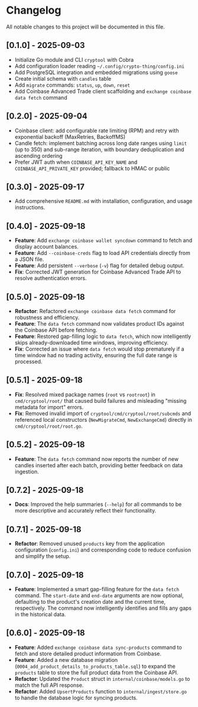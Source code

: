 # Changelog

All notable changes to this project will be documented in this file.

## [0.1.0] - 2025-09-03
- Initialize Go module and CLI `cryptool` with Cobra
- Add configuration loader reading `~/.config/crypto-thing/config.ini`
- Add PostgreSQL integration and embedded migrations using `goose`
- Create initial schema with `candles` table
- Add `migrate` commands: `status`, `up`, `down`, `reset`
- Add Coinbase Advanced Trade client scaffolding and `exchange coinbase data fetch` command

## [0.2.0] - 2025-09-04
- Coinbase client: add configurable rate limiting (RPM) and retry with exponential backoff (MaxRetries, BackoffMS)
- Candle fetch: implement batching across long date ranges using `limit` (up to 350) and sub-range iteration, with boundary deduplication and ascending ordering
- Prefer JWT auth when `COINBASE_API_KEY_NAME` and `COINBASE_API_PRIVATE_KEY` provided; fallback to HMAC or public

## [0.3.0] - 2025-09-17
- Add comprehensive `README.md` with installation, configuration, and usage instructions.

## [0.4.0] - 2025-09-18
- **Feature**: Add `exchange coinbase wallet syncdown` command to fetch and display account balances.
- **Feature**: Add `--coinbase-creds` flag to load API credentials directly from a JSON file.
- **Feature**: Add persistent `--verbose` (`-v`) flag for detailed debug output.
- **Fix**: Corrected JWT generation for Coinbase Advanced Trade API to resolve authentication errors.

## [0.5.0] - 2025-09-18
- **Refactor**: Refactored `exchange coinbase data fetch` command for robustness and efficiency.
- **Feature**: The `data fetch` command now validates product IDs against the Coinbase API before fetching.
- **Feature**: Restored gap-filling logic to `data fetch`, which now intelligently skips already-downloaded time windows, improving efficiency.
- **Fix**: Corrected an issue where `data fetch` would stop prematurely if a time window had no trading activity, ensuring the full date range is processed.

## [0.5.1] - 2025-09-18
- **Fix**: Resolved mixed package names (`root` vs `rootroot`) in `cmd/cryptool/root/` that caused build failures and misleading "missing metadata for import" errors.
- **Fix**: Removed invalid import of `cryptool/cmd/cryptool/root/subcmds` and referenced local constructors (`NewMigrateCmd`, `NewExchangeCmd`) directly in `cmd/cryptool/root/root.go`.

## [0.5.2] - 2025-09-18
- **Feature**: The `data fetch` command now reports the number of new candles inserted after each batch, providing better feedback on data ingestion.

## [0.7.2] - 2025-09-18
- **Docs**: Improved the help summaries (`--help`) for all commands to be more descriptive and accurately reflect their functionality.

## [0.7.1] - 2025-09-18
- **Refactor**: Removed unused `products` key from the application configuration (`config.ini`) and corresponding code to reduce confusion and simplify the setup.

## [0.7.0] - 2025-09-18
- **Feature**: Implemented a smart gap-filling feature for the `data fetch` command. The `start-date` and `end-date` arguments are now optional, defaulting to the product's creation date and the current time, respectively. The command now intelligently identifies and fills any gaps in the historical data.

## [0.6.0] - 2025-09-18
- **Feature**: Added `exchange coinbase data sync-products` command to fetch and store detailed product information from Coinbase.
- **Feature**: Added a new database migration (`0004_add_product_details_to_products_table.sql`) to expand the `products` table to store the full product data from the Coinbase API.
- **Refactor**: Updated the `Product` struct in `internal/coinbase/models.go` to match the full API response.
- **Refactor**: Added `UpsertProducts` function to `internal/ingest/store.go` to handle the database logic for syncing products.
